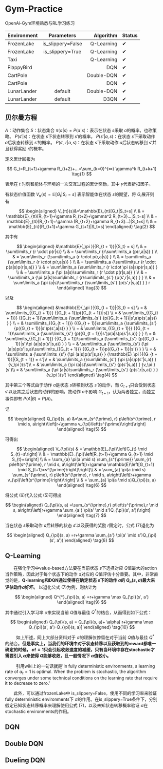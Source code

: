 # Gym-Practice

OpenAi-Gym环境熟悉与RL学习练习

| Environment |      Parameters      |   Algorithm |  Status |
|-------------|:-------------:|------------:|  ------------ |
| FrozenLake  |  is_slippery=False |  Q-Learning |  ✔ |
| FrozenLake  |    is_slippery=True   |  Q-Learning |  ✔ |
| Taxi        |  |  Q-Learning |  ✔ |
| FlappyBird  |  |         DQN |  ✔ |
| CartPole    |  |  Double-DQN |  ✔ |
| CartPole    |  |         DQN |  ✔ |
| LunarLander | default |  Double-DQN |  ✔ |
| LunarLander | default | D3QN | ✔ |

## 贝尔曼方程

$A$：动作集合
$S$：状态集合
$π(a|s) = P(a|s)$：表示在状态 $s$采取 $a$的概率，也称策略。
$P(s'|s)$：在状态 $s$下状态转移到 $s'$的概率。
$P(s'|a,s)$：在状态 $s$下采取动作 $a$后状态转移到 $s'$的概率。
$P(s',r|a,s)$：在状态 $s$下采取动作 $a$后状态转移到 $s'$并且获得奖励 $r$的概率。

定义累计回报为

$$
G_t=R_{t+1}+\gamma R_{t+2}+…=\sum_{k=0}^{∞} \gamma^k R_{t+k+1} \tag{1}
$$

表示在 $t$ 时刻智能体与环境的一次交互过程的累计奖励，其中 $\gamma$代表折扣因子。

有状态价值函数 $V_{π}(s)=\mathbb{E}[G_t|S_t=s]$ 表示智能体在状态 $s$的期望，将 $G_t$展开则有

$$
\begin{aligned}
V_{π}(s)&=\mathbb{E}_{π}[G_t|S_t=s] \\
& = \mathbb{E}_{π}[R_{t+1}+\gamma R_{t+2}+\gamma^2 R_{t+3}…|S_t=s] \\
& = \mathbb{E}_{π}[R_{t+1}+\gamma (R_{t+2}+\gamma R_{t+3}…)|S_t=s] \\
& = \mathbb{E}_{π}[R_{t+1}+\gamma G_{t+1}|S_t=s]
\end{aligned} \tag{2}
$$

其中有

$$
\begin{aligned} 
&\mathbb{E}{_\pi }[{R_{t + 1}}|{S_t} = s] \\
& = \sum\limits_r {r \cdot p(r|s)} \\
& = \sum\limits_r {r\sum\limits_a {p(r,a|s)} } \\
& = \sum\limits_r {\sum\limits_a {r \cdot p(r,a|s)} } \\
& = \sum\limits_a {\sum\limits_r {r \cdot p(r,a|s)} } \\
& = \sum\limits_a {\sum\limits_r {r \cdot p(a|s)p(r|s,a)} } \\
& = \sum\limits_a {\sum\limits_r {r \cdot \pi (a|s)p(r|s,a)} } \\
& = \sum\limits_a {\pi (a|s)\sum\limits_r {r \cdot p(r|s,a)} } \\
& = \sum\limits_a {\pi (a|s)\sum\limits_r {r\sum\limits_{s'} {p(s',r|s,a)} } } \\
& = \sum\limits_a {\pi (a|s)\sum\limits_r {\sum\limits_{s'} {p(s',r|s,a)} } } r \end{aligned} \tag{3}
$$

以及

$$
\begin{aligned} 
&\mathbb{E}{_\pi }[{G_{t + 1}}|{S_t} = s] \\
= & \sum\limits_{{G_{t + 1}}} {{G_{t + 1}}p({G_{t + 1}}|s)} \\
= & \sum\limits_{{G_{t + 1}}} {{G_{t + 1}}\sum\limits_a {\sum\limits_{s'} {p({G_{t + 1}}|s',a)p(s',a|s)} } } \\
= & \sum\limits_{{G_{t + 1}}} {{G_{t + 1}}\sum\limits_a {\sum\limits_{s'} {p({G_{t + 1}}|s')p(s',a|s)} } } \\ 
= & \sum\limits_{{G_{t + 1}}} {{G_{t + 1}}\sum\limits_a {\sum\limits_{s'} {p({G_{t + 1}}|s')p(a|s)p(s'|s,a)} } } \\ 
= & \sum\limits_{{G_{t + 1}}} {{G_{t + 1}}\sum\limits_a {\sum\limits_{s'} {p({G_{t + 1}}|s')\pi (a|s)p(s'|s,a)} } } \\ 
= & \sum\limits_a {\sum\limits_{s'} {\pi (a|s)p(s'|s,a)\sum\limits_{{G_{t + 1}}} {{G_{t + 1}}p({G_{t + 1}}|s')} } } \\ 
= & \sum\limits_a {\sum\limits_{s'} {\pi (a|s)p(s'|s,a)} } {\mathbb{E}_\pi }[{G_{t + 1}}|{S_{t + 1}} = s']\\ 
= & \sum\limits_a {\sum\limits_{s'} {\pi (a|s)p(s'|s,a)} } {v_\pi }(s')\\ 
= & \sum\limits_a {\pi (a|s)\sum\limits_{s'} {p(s'|s,a)} } {v_\pi }(s')\\ 
= & \sum\limits_a {\pi (a|s)\sum\limits_r {\sum\limits_{s'} {p(s',r|s,a)} } } {v_\pi }(s') \end{aligned} \tag{4}
$$

其中第三个等式由于动作 $a$是状态 $s$转移到状态 $s'$的动作，而 $G_{t+1}$只会受到状态 $s'$以及其之后状态的动作的影响，故动作 $a$不影响 $G_{t+1}$，认为两者独立，而独立事件即有 $P(A|B) = P(A)$。

记

$$
\begin{aligned}
Q_{\pi}(s, a) &=\sum_{s^{\prime}, r} p\left(s^{\prime}, r \mid s, a\right)\left[r+\gamma v_{\pi}\left(s^{\prime}\right)\right]
\end{aligned} \tag{5}
$$

可得出

$$
\begin{aligned}
V_{\pi}(s) 
& = \mathbb{E}_{\pi}\left[G_{t} \mid S_{t}=s\right] \\
& = \mathbb{E}_{\pi}\left[R_{t+1}+\gamma G_{t+1} \mid S_{t}=s\right] \\
& = \sum_{a} \pi(a \mid s) \sum_{s^{\prime}} \sum_{r} p\left(s^{\prime}, r \mid s, a\right)\left[r+\gamma \mathbb{E}\left[G_{t+1} \mid S_{t+1}=s^{\prime}\right]\right]\\
& = \sum_{a} \pi(a \mid s) \sum_{s^{\prime}, r} p\left(s^{\prime}, r \mid s, a\right)\left[r+\gamma v_{\pi}\left(s^{\prime}\right)\right] \\
& = \sum_{a} \pi(a \mid s)Q_{\pi}(s, a)
\end{aligned} \tag{6}
$$

将公式 $(6)$代入公式 $(5)$可得出

$$
\begin{aligned}
Q_{\pi}(s, a) =\sum_{s^{\prime},r} p\left(s^{\prime},r \mid s, a\right)\left[r+\gamma \sum_{a'} \pi(a' \mid s')Q_{\pi}(s', a'))\right]
\end{aligned} \tag{7}
$$

当在状态 $s$采取动作 $a$后转移的状态 $s'$以及获得的奖励 $r$固定时，公式 $(7)$退化为

$$
\begin{aligned}
Q_{\pi}(s, a) =r+\gamma \sum_{a'} \pi(a' \mid s')Q_{\pi}(s', a'))
\end{aligned} \tag{8}
$$

## Q-Learning

&emsp;&emsp;在强化学习中value-based方法要在当前状态 $s$下选择对应 $Q$值最大的action当作策略，因此对于每个状态下的动作 $a$对应的 $Q$值评估十分重要。其中，非常直觉的是，**Q-learning和DQN通过使得在确定状态 $s$下的动作 $a$的 $Q_{\pi}(s, a)$最大来评估动作$a$好坏。** 以退化公式 $(7)$为例，则估计为

$$
\begin{aligned}
Q^{*}_{\pi}(s, a) =r+\gamma \max Q_{\pi}(s', a')
\end{aligned} \tag{9}
$$

其中通过引入学习率 $\alpha$来实现当前 $Q$值与最佳 $Q^*$的结合，从而得到如下公式：

$$
\begin{aligned}
Q_{\pi}(s, a) =  Q_{\pi}(s, a)+ \alpha[ r+\gamma \max Q_{\pi}(s', a')-Q_{\pi}(s, a)]
\end{aligned} \tag{10}
$$

&emsp; &emsp; 如上所述，网上大部分资料对于 $\alpha$的理解仅停留在对于当前 $Q$值与最佳 $Q^*$的结合。**但是事实上，当我们的环境中对于状态转移以及获取到的reward都唯一确定的时候， $\alpha != 1$只会引起收敛速度的减缓，只有当环境中存在stochastic才需要引入 $\alpha$来使得 $Q$能够收敛，且一般情况下 $\alpha$值较小。**

&emsp; &emsp; 引用wiki上的一句话就是'In fully deterministic environments, a learning rate of $\alpha_t=1$  is optimal. When the problem is stochastic, the algorithm converges under some technical conditions on the learning rate that require it to decrease to zero.'

&emsp;&emsp;此外，可以通过frozenLake中 is_slippery=False，使用不同的学习率来验证fully deterministic environments下 $\alpha$的作用。在is_slippery=True条件下，分别假定已知状态转移概率来理解使用公式 $(7)$，以及未知状态转移概率验证 $\alpha$在stochastic environments的作用。

## DQN

## Double DQN

## Dueling DQN


